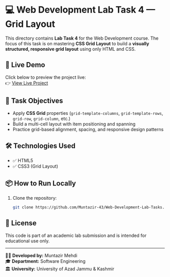 # 💻 Web Development Lab Task 4 — Grid Layout

This directory contains **Lab Task 4** for the Web Development course. The focus of this task is on mastering **CSS Grid Layout** to build a **visually structured, responsive grid layout** using only HTML and CSS.

## 🔗 Live Demo

Click below to preview the project live:  
👉 [View Live Project](https://rawcdn.githack.com/Muntazir-43/Web-Development-Lab-Tasks/f9bc9cc16fe54b9df10fe0e80945f64e76626169/Lab%20Task%204/index.html)

## 🎯 Task Objectives

- Apply **CSS Grid** properties (`grid-template-columns`, `grid-template-rows`, `grid-row`, `grid-column`, etc.)
- Build a multi-cell layout with item positioning and spanning
- Practice grid-based alignment, spacing, and responsive design patterns

## 🛠 Technologies Used

- ✅ HTML5  
- ✅ CSS3 (Grid Layout)

## 📦 How to Run Locally

1. Clone the repository:
   ```bash
   git clone https://github.com/Muntazir-43/Web-Development-Lab-Tasks.git

## 📃 License

This code is part of an academic lab submission and is intended for educational use only.

---

🧑‍💻 **Developed by:** Muntazir Mehdi  
🎓 **Department:** Software Engineering  
🏛️ **University:** University of Azad Jammu & Kashmir


